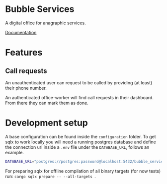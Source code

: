 # Bubble Services
A digital office for anagraphic services.

[Documentation](https://gregorysech.github.io/bubble-services/)

# Features
## Call requests
An unauthenticated user can request to be called by providing (at least) their phone number.

An authenticated office-worker will find call requests in their dashboard. From there they can mark them as done.

# Development setup
A base configuration can be found inside the `configuration` folder.
To get sqlx to work locally you will need a running postgres database and define the connection url inside a `.env` file under the `DATABASE_URL`, follows an example.

```bash
DATABASE_URL="postgres://postgres:password@localhost:5432/bubble_services"
```

For preparing sqlx for offline compilation of all binary targets (for now tests) run: `cargo sqlx prepare -- --all-targets `.
